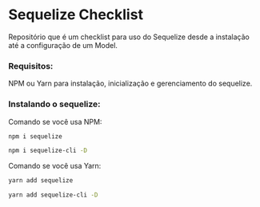 # Sequelize Checklist

Repositório que é um checklist para uso do Sequelize desde a instalação até a configuração de um Model.

### Requisitos:

NPM ou Yarn para instalação, inicialização e gerenciamento do sequelize.

### Instalando o sequelize:

Comando se você usa NPM:

```bash
npm i sequelize
```

```bash
npm i sequelize-cli -D
```

Comando se você usa Yarn:

```bash
yarn add sequelize
```

```bash
yarn add sequelize-cli -D
```
